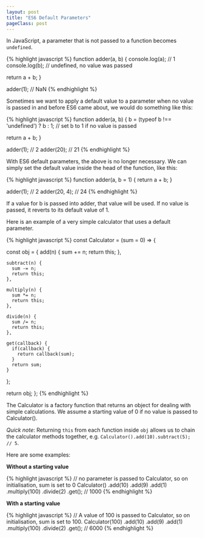 ```yaml
---
layout: post
title: "ES6 Default Parameters"
pageClass: post
---
```


In JavaScript, a parameter that is not passed to a function becomes ``` undefined ```.

{% highlight javascript %}
function adder(a, b) {
  console.log(a); // 1
  console.log(b); // undefined, no value was passed

  return a + b;
}

adder(1); // NaN
{% endhighlight %}

Sometimes we want to apply a default value to a parameter when no value is passed in and before ES6 came about, we would do something like this:

{% highlight javascript %}
function adder(a, b) {
  b = (typeof b !== 'undefined') ? b : 1; // set b to 1 if  no value is passed

  return a + b;
}

adder(1); // 2
adder(20); // 21
{% endhighlight %}

With ES6 default parameters, the above is no longer necessary. We can simply set the default value inside the head of the function, like this:

{% highlight javascript %}
function adder(a, b = 1) {
  return a + b;
}

adder(1); // 2
adder(20, 4); // 24
{% endhighlight %}

If a value for b is passed into adder, that value will be used. If no value is passed, it reverts to its default value of 1.

Here is an example of a very simple calculator that uses a default parameter.

{% highlight javascript %}
const Calculator = (sum = 0) => {

  const obj = {
    add(n) {
      sum += n;
      return this;
    },

    subtract(n) {
      sum -= n;
      return this;
    },

    multiply(n) {
      sum *= n;
      return this;
    },

    divide(n) {
      sum /= n;
      return this;
    },

    get(callback) {
      if(callback) {
        return callback(sum);
      }
      return sum;
    }
  };

  return obj;
};
{% endhighlight %}

The Calculator is a factory function that returns an object for dealing with simple calculations. We assume a starting value of 0 if no value is passed to Calculator().

*Quick note*: Returning ```this``` from each function inside ```obj``` allows us to chain the calculator methods together, e.g. ``` Calculator().add(10).subtract(5); // 5 ```.

Here are some examples:

**Without a starting value**

{% highlight javascript %}
// no parameter is passed to Calculator, so on initialisation, sum is set to 0
Calculator()
  .add(10)
  .add(9)
  .add(1)
  .multiply(100)
  .divide(2)
  .get(); // 1000
{% endhighlight %}  

**With a starting value**

{% highlight javascript %}
// A value of 100 is passed to Calculator, so on initialisation, sum is set to 100.
Calculator(100)
  .add(10)
  .add(9)
  .add(1)
  .multiply(100)
  .divide(2)
  .get(); // 6000
{% endhighlight %}
